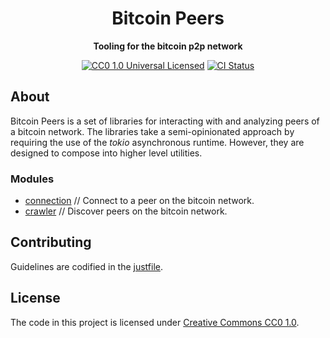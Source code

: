 <div align="center">
  <h1>Bitcoin Peers</h1>
  <p>
    <strong>Tooling for the bitcoin p2p network</strong>
  </p>

  <p>
    <a href="https://github.com/nyonson/bitcoin-peers/blob/master/LICENSE"><img alt="CC0 1.0 Universal Licensed" src="https://img.shields.io/badge/license-CC0--1.0-blue.svg"/></a>
    <a href="https://github.com/nyonson/bitcoin-peers/actions?query=workflow%3ACI"><img alt="CI Status" src="https://github.com/nyonson/bitcoin-peers/actions/workflows/ci.yml/badge.svg"/></a>
  </p>
</div>

## About

Bitcoin Peers is a set of libraries for interacting with and analyzing peers of a bitcoin network. The libraries take a semi-opinionated approach by requiring the use of the *tokio* asynchronous runtime. However, they are designed to compose into higher level utilities.

### Modules

* [connection](connection) // Connect to a peer on the bitcoin network.
* [crawler](crawler) // Discover peers on the bitcoin network.

## Contributing

Guidelines are codified in the [justfile](justfile).

## License

The code in this project is licensed under [Creative Commons CC0 1.0](LICENSE).
